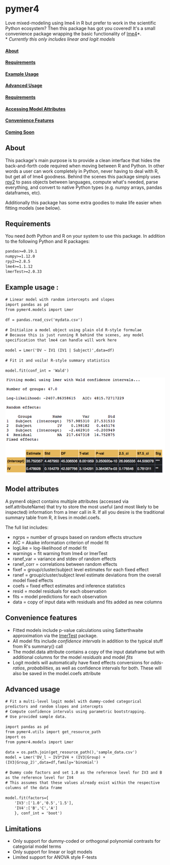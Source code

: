 # pymer4

Love mixed-modeling using lme4 in R but prefer to work in the scientific Python ecosystem? Then this package has got you covered! It's a small convenience package wrapping the basic functionality of [lme4](https://github.com/lme4/lme4)\*.  
\* *Currently this only includes linear and logit models*

#### [About](#about)  
#### [Requirements](#requirements)  
#### [Example Usage](#example-usage)  
#### [Advanced Usage](#advanced-usage)  
#### [Requirements](#requirements)  
#### [Accessing Model Attributes](#model-attributes)  
#### [Convenience Features](#convenience-features)  
#### [Coming Soon](#coming-soon)  



## About <a name="about"></a>
This package's main purpose is to provide a clean interface that hides the back-and-forth code required when moving between R and Python. In other words a user can work completely in Python, never having to deal with R, but get all of lme4 goodness. Behind the scenes this package simply uses [rpy2](https://rpy2.readthedocs.io/en/version_2.8.x/) to pass objects between languages, compute what's needed, parse everything, and convert to native Python types (e.g. numpy arrays, pandas dataframes, etc).

Additionally this package has some extra goodies to make life easier when fitting models (see below).

## Requirements <a name="requirements"></a>
You need *both* Python and R on your system to use this package. In addition to the following Python and R packages:
```
pandas>=0.19.1
numpy>=1.12.0
rpy2>=2.8.5
lme4>=1.1.12
lmerTest>=2.0.33
```

## Example usage <a name="example-usage"></a>:
```
# Linear model with random intercepts and slopes
import pandas as pd
from pymer4.models import Lmer

df = pandas.read_csv('mydata.csv')

# Initialize a model object using plain old R-style formulae
# Because this is just running R behind the scenes, any model specification that lme4 can handle will work here

model = Lmer('DV ~ IV1 (IV1 | Subject)',data=df)

# Fit it and voila! R-style summary statistics

model.fit(conf_int = 'Wald')
```

![](/misc/output.png)


## Model attributes <a name="model-attributes"></a>
A pymer4 object contains multiple attributes (accessed via self.attributeName) that try to store the most useful (and most likely to be inspected) information from a lmer call in R. If all you desire is the traditional summary table from R, it lives in model.coefs.  

The full list includes:
- ngrps = number of groups based on random effects structure
- AIC = Akaike information criterion of model fit
- logLike = log-likelihood of model fit
- warnings = fit warning from lme4 or lmerTest
- ranef_var = variance and stdev of random effects
- ranef_corr = correlations between random effects
- fixef = group/cluster/subject level estimates for each fixed effect
- ranef = group/cluster/subject level estimate deviations from the overall model fixed effects
- coefs = fixed effect estimates and inference statistics
- resid = model residuals for each observation
- fits = model predictions for each observation
- data = copy of input data with residuals and fits added as new columns

## Convenience features <a name="convenience-features"></a>
- Fitted models include p-value calculations using Satterthwaite approximation via the [lmerTest](https://cran.r-project.org/web/packages/lmerTest/index.html) package.
- All model fits include *confidence intervals* in addition to the typical stuff from R's summary() call
- The model.data attribute contains a copy of the input dataframe but with additional columns for the model *residuals* and model *fits*
- Logit models will automatically have fixed effects conversions for *odds-ratios*, *probabilities*, as well as confidence intervals for both. These will also be saved in the model.coefs attribute

## Advanced usage <a name="advanced-usage"></a>
```
# Fit a multi-level logit model with dummy-coded categorical predictors and random slopes and intercepts
# Compute confidence intervals using parametric bootstrapping.
# Use provided sample data.

import pandas as pd
from pymer4.utils import get_resource_path
import os
from pymer4.models import Lmer

data = os.path.join(get_resource_path(),'sample_data.csv')
model = Lmer('DV_l ~ IV3*IV4 + (IV3|Group) + (IV3|Group_2)',data=df,family='binomial')

# Dummy code factors and set 1.0 as the reference level for IV3 and B as the reference level for IV4
# This assumes that these values already exist within the respective columns of the data frame

model.fit(factors={
    'IV3':['1.0','0.5','1.5'],
    'IV4':['B','C','A']
    }, conf_int = 'boot')
```

## Limitations <a name="limitations"></a>
- Only support for dummy-coded or orthogonal polynomial contrasts for categorial model terms
- Only support for linear or logit models
- Limited support for ANOVA style F-tests
